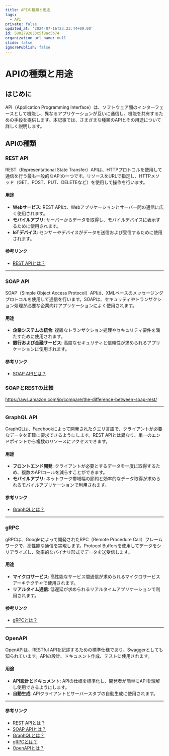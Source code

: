 ```yaml
---
title: APIの種類と用途
tags:
  - API
private: false
updated_at: '2024-07-16T23:23:44+09:00'
id: 5802792833c5f8ac5b74
organization_url_name: null
slide: false
ignorePublish: false
---
```

# APIの種類と用途

## はじめに
API（Application Programming Interface）は、ソフトウェア間のインターフェースとして機能し、異なるアプリケーションが互いに通信し、機能を共有するための手段を提供します。本記事では、さまざまな種類のAPIとその用途について詳しく説明します。

## APIの種類

### REST API
REST（Representational State Transfer）APIは、HTTPプロトコルを使用して通信を行う最も一般的なAPIの一つです。リソースをURLで指定し、HTTPメソッド（GET、POST、PUT、DELETEなど）を使用して操作を行います。

#### 用途
- **Webサービス**: REST APIは、Webアプリケーションとサーバー間の通信に広く使用されます。
- **モバイルアプリ**: サーバーからデータを取得し、モバイルデバイスに表示するために使用されます。
- **IoTデバイス**: センサーやデバイスがデータを送信および受信するために使用されます。

#### 参考リンク
- [REST APIとは？](https://www.redhat.com/ja/topics/api/what-is-a-rest-api)

---

### SOAP API
SOAP（Simple Object Access Protocol）APIは、XMLベースのメッセージングプロトコルを使用して通信を行います。SOAPは、セキュリティやトランザクション処理が必要な企業向けアプリケーションによく使用されます。

#### 用途
- **企業システムの統合**: 複雑なトランザクション処理やセキュリティ要件を満たすために使用されます。
- **銀行および金融サービス**: 高度なセキュリティと信頼性が求められるアプリケーションに使用されます。

#### 参考リンク
- [SOAP APIとは？](https://www.redhat.com/ja/topics/integration/whats-the-difference-between-soap-rest)


### SOAPとRESTの比較

https://aws.amazon.com/jp/compare/the-difference-between-soap-rest/

---

### GraphQL API
GraphQLは、Facebookによって開発されたクエリ言語で、クライアントが必要なデータを正確に要求できるようにします。REST APIとは異なり、単一のエンドポイントから複数のリソースにアクセスできます。

#### 用途
- **フロントエンド開発**: クライアントが必要とするデータを一度に取得するため、複数のAPIコールを減らすことができます。
- **モバイルアプリ**: ネットワーク帯域幅の節約と効率的なデータ取得が求められるモバイルアプリケーションで利用されます。

#### 参考リンク
- [GraphQLとは？](https://graphql.org/learn/)

---

### gRPC
gRPCは、Googleによって開発されたRPC（Remote Procedure Call）フレームワークで、高性能な通信を実現します。Protocol Buffersを使用してデータをシリアライズし、効率的なバイナリ形式でデータを送受信します。

#### 用途
- **マイクロサービス**: 高性能なサービス間通信が求められるマイクロサービスアーキテクチャで使用されます。
- **リアルタイム通信**: 低遅延が求められるリアルタイムアプリケーションで利用されます。

#### 参考リンク
- [gRPCとは？](https://grpc.io/)

---

### OpenAPI
OpenAPIは、RESTful APIを記述するための標準仕様であり、Swaggerとしても知られています。APIの設計、ドキュメント作成、テストに使用されます。

#### 用途
- **API設計とドキュメント**: APIの仕様を標準化し、開発者が簡単にAPIを理解し使用できるようにします。
- **自動生成**: APIクライアントとサーバースタブの自動生成に使用されます。

--- 
#### 参考リンク
- [REST APIとは？](https://www.redhat.com/ja/topics/api/what-is-a-rest-api)  
- [SOAP APIとは？](https://www.ibm.com/cloud/learn/soap-api)  
- [GraphQLとは？](https://graphql.org/learn/)
- [gRPCとは？](https://grpc.io/)  
- [OpenAPIとは？](https://www.openapis.org/)
